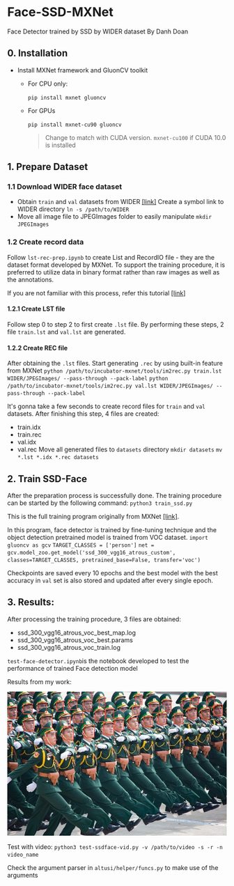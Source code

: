 # Face-SSD-MXNet
Face Detector trained by SSD by WIDER dataset
By Danh Doan

## 0. Installation
* Install MXNet framework and GluonCV toolkit
	* For CPU only:
	
		`pip install mxnet gluoncv`
	
	* For GPUs
		
		`pip install mxnet-cu90 gluoncv`
    	> Change to match with CUDA version. `mxnet-cu100` if CUDA 10.0 is installed

## 1. Prepare Dataset
### 1.1 Download WIDER face dataset
* Obtain `train` and `val` datasets from WIDER [[link]](http://shuoyang1213.me/WIDERFACE/)
   Create a symbol link to WIDER directory
   `ln -s /path/to/WIDER`
* Move all image file to JPEGImages folder to easily manipulate
	`mkdir JPEGImages`
### 1.2 Create record data
Follow `lst-rec-prep.ipynb` to create List and RecordIO file - they are the dataset format developed by MXNet. To support the training procedure, it is preferred to utilize data in binary format rather than raw images as well as the annotations.

If you are not familiar with this process, refer this tutorial [[link]](https://gluon-cv.mxnet.io/build/examples_datasets/detection_custom.html)
#### 1.2.1 Create LST file
Follow step 0 to step 2 to first create `.lst` file. By performing these steps, 2 file `train.lst` and `val.lst` are generated.

#### 1.2.2 Create REC file
After obtaining the `.lst` files. Start generating `.rec` by using built-in feature from MXNet
`python /path/to/incubator-mxnet/tools/im2rec.py train.lst WIDER/JPEGImages/ --pass-through --pack-label`
`python /path/to/incubator-mxnet/tools/im2rec.py val.lst WIDER/JPEGImages/ --pass-through --pack-label`

It's gonna take a few seconds to create record files for `train` and `val` datasets. After finishing this step, 4 files are created:
* train.idx
* train.rec
* val.idx
* val.rec
Move all generated files to `datasets` directory
`mkdir datasets`
`mv *.lst *.idx *.rec datasets`

## 2. Train SSD-Face
After the preparation process is successfully done. The training procedure can be started by the following command:
`python3 train_ssd.py`

This is the full training program originally from MXNet [[link]](https://gluon-cv.mxnet.io/build/examples_detection/train_ssd_voc.html).

In this program, face detector is trained by fine-tuning technique and the object detection pretrained model is trained from VOC dataset.
`import gluoncv as gcv`
`TARGET_CLASSES = ['person']`
`net = gcv.model_zoo.get_model('ssd_300_vgg16_atrous_custom', 
                                  classes=TARGET_CLASSES,
                                  pretrained_base=False,
                                  transfer='voc')`

Checkpoints are saved every 10 epochs and the best model with the best accuracy in `val` set is also stored and updated after every single epoch.

## 3. Results:
After processing the training procedure, 3 files are obtained:
* ssd_300_vgg16_atrous_voc_best_map.log
* ssd_300_vgg16_atrous_voc_best.params
* ssd_300_vgg16_atrous_voc_train.log

`test-face-detector.ipynb`is the notebook developed to test the performance of trained Face detection model

Results from my work:

![marching](images/face-020.jpg)

Test with video:
`python3 test-ssdface-vid.py -v /path/to/video -s -r -n video_name`

Check the argument parser in `altusi/helper/funcs.py` to make use of the arguments
